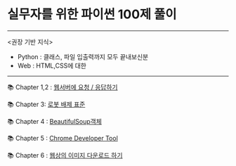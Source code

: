 # 실무자를 위한 파이썬 100제 풀이
***

<권장 기반 지식>

- Python : 클래스, 파일 입출력까지 모두 끝내보신분
- Web : HTML,CSS에 대한 
***

📚 Chapter 1,2 : [웹서버에 요청 / 응답하기](https://github.com/J-hoplin1/100_PythonProblem_for_working_level_staff/blob/main/Markdowns/ch1_2.md)

📚 Chapter 3: [로봇 배제 표준](https://github.com/J-hoplin1/100_PythonProblem_for_working_level_staff/blob/main/Markdowns/ch3.md)

📚 Chapter 4 : [BeautifulSoup객체](https://github.com/J-hoplin1/100_PythonProblem_for_working_level_staff/blob/main/Markdowns/ch4.md)

📚 Chapter 5 : [Chrome Developer Tool](https://github.com/J-hoplin1/100_PythonProblem_for_working_level_staff/blob/main/Markdowns/ch5.md)

📚 Chapter 6 : [웹상의 이미지 다운로드 하기](https://github.com/J-hoplin1/100_PythonProblem_for_working_level_staff/blob/main/Markdowns/ch6.md)
